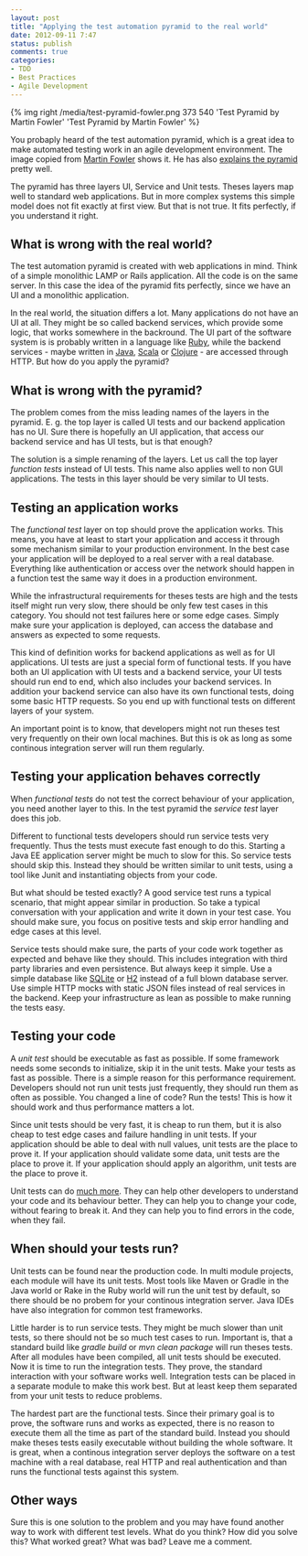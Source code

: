 ```yaml
---
layout: post
title: "Applying the test automation pyramid to the real world"
date: 2012-09-11 7:47
status: publish
comments: true
categories: 
- TDD
- Best Practices
- Agile Development
---
```


{% img right /media/test-pyramid-fowler.png 373 540 'Test Pyramid by Martin Fowler' 'Test Pyramid by Martin Fowler' %}

You probaply heard of the test automation pyramid, which is a great
idea to make automated testing work in an agile development
environment. The image copied from [Martin Fowler](https://twitter.com/martinfowler) shows it. He has also
[explains the pyramid](http://martinfowler.com/bliki/TestPyramid.html)
pretty well.

The pyramid has three layers UI, Service and Unit tests. Theses layers
map well to standard web applications.  But in more complex systems
this simple model does not fit exactly at first view. But that is not
true. It fits perfectly, if you understand it right.

<!--more-->

What is wrong with the real world?
----------

The test automation pyramid is created with web applications in
mind. Think of a simple monolithic LAMP or Rails application. All the
code is on the same server. In this case the idea of the pyramid fits
perfectly, since we have an UI and a monolithic application.

In the real world, the situation differs a lot. Many applications do
not have an UI at all. They might be so called backend services, which
provide some logic, that works somewhere in the backround. The UI part
of the software system is is probably written in a language like
[Ruby](http://www.ruby-lang.org), while the backend services - maybe
written in [Java](http://openjdk.java.net),
[Scala](http://www.scala-lang.org) or [Clojure](http://clojure.org) -
are accessed through HTTP. But how do you apply the pyramid?

What is wrong with the pyramid?
----------

The problem comes from the miss leading names of the layers in the
pyramid. E. g. the top layer is called UI tests and our backend
application has no UI. Sure there is hopefully an UI application, that
access our backend service and has UI tests, but is that enough?

The solution is a simple renaming of the layers. Let us call the top
layer _function tests_ instead of UI tests. This name also applies well
to non GUI applications. The tests in this layer should be very
similar to UI tests.

Testing an application works
----------

The _functional test_ layer on top should prove the application
works. This means, you have at least to start your application
and access it through some mechanism similar to your production
environment. In the best case your application will be deployed to a
real server with a real database. Everything like authentication or
access over the network should happen in a function test the same way
it does in a production environment.

While the infrastructural requirements for theses tests are high and
the tests itself might run very slow, there should be only few test
cases in this category. You should not test failures here or some edge
cases. Simply make sure your application is deployed, can access the
database and answers as expected to some requests.

This kind of definition works for backend applications as well as for
UI applications. UI tests are just a special form of functional
tests. If you have both an UI application with UI tests and a backend
service, your UI tests should run end to end, which also includes your
backend services. In addition your backend service can also have its
own functional tests, doing some basic HTTP requests. So you end up
with functional tests on different layers of your system.

An important point is to know, that developers might not run theses
test very frequently on their own local machines. But this is ok as
long as some continous integration server will run them regularly.

Testing your application behaves correctly
----------

When _functional tests_ do not test the correct behaviour of your
application, you need another layer to this. In the test pyramid the
_service test_ layer does this job.

Different to functional tests developers should run service tests very
frequently. Thus the tests must execute fast enough to do
this. Starting a Java EE application server might be much to slow for
this. So service tests should skip this. Instead they should be
written similar to unit tests, using a tool like Junit and
instantiating objects from your code.

But what should be tested exactly? A good service test runs a
typical scenario, that might appear similar in production. So take a
typical conversation with your application and write it down in your
test case. You should make sure, you focus on positive tests and skip
error handling and edge cases at this level.

Service tests should make sure, the parts of your code work together
as expected and behave like they should. This includes integration
with third party libraries and even persistence. But always keep it
simple. Use a simple database like [SQLite](http://www.sqlite.org) or
[H2](http://www.h2database.com) instead of a full blown database
server. Use simple HTTP mocks with static JSON files instead of real
services in the backend. Keep your infrastructure as lean as possible
to make running the tests easy.

Testing your code
----------

A _unit test_ should be executable as fast as possible. If some
framework needs some seconds to initialize, skip it in the unit
tests. Make your tests as fast as possible. There is a simple reason
for this performance requirement. Developers should not run unit tests
just frequently, they should run them as often as possible. You
changed a line of code? Run the tests! This is how it should work and
thus performance matters a lot.

Since unit tests should be very fast, it is cheap to run them, but it
is also cheap to test edge cases and failure handling in unit
tests. If your application should be able to deal with null values,
unit tests are the place to prove it. If your application should
validate some data, unit tests are the place to prove it. If your
application should apply an algorithm, unit tests are the place to
prove it.

Unit tests can do
[much more](/blog/2012/08/31/dont-miss-to-write-good-unit-tests/). They
can help other developers to understand your code and its behaviour
better. They can help you to change your code, without fearing to
break it. And they can help you to find errors in the code, when they
fail.

When should your tests run?
----------

Unit tests can be found near the production code. In multi module
projects, each module will have its unit tests. Most tools like Maven
or Gradle in the Java world or Rake in the Ruby world will run the
unit test by default, so there should be no probem for your continous
integration server. Java IDEs have also integration for common test
frameworks.

Little harder is to run service tests. They might be much slower than
unit tests, so there should not be so much test cases to
run. Important is, that a standard build like _gradle build_ or _mvn
clean package_ will run theses tests. After all modules have been
compiled, all unit tests should be executed. Now it is time to run the
integration tests. They prove, the standard interaction with your
software works well. Integration tests can be placed in a separate
module to make this work best. But at least keep them separated from
your unit tests to reduce problems.

The hardest part are the functional tests. Since their primary goal is
to prove, the software runs and works as expected, there is no reason
to execute them all the time as part of the standard build. Instead
you should make theses tests easily executable without building the
whole software. It is great, when a continous integration server
deploys the software on a test machine with a real database, real HTTP
and real authentication and than runs the functional tests against
this system.

Other ways
----------

Sure this is one solution to the problem and you may have found
another way to work with different test levels. What do you think?
How did you solve this? What worked great? What was bad? Leave me a
comment.
